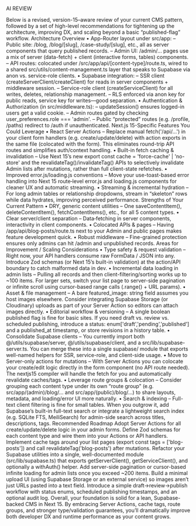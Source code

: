 AI REVIEW

Below is a revised, version-15–aware review of your current CMS pattern, followed by a set of high-level recommendations for tightening up the architecture, improving DX, and scaling beyond a basic “published-flag” workflow.
Architecture Overview
• App-Router layout under src/app:
– Public site: /blog, /blog/[slug], /case-study/[slug], etc., all as server components that query published records.
– Admin UI: /admin/... pages use a mix of server (data-fetch) + client (interactive forms, tables) components.
– API routes: colocated under /src/app/api/[content-type]/route.ts, wired to a shared src/utils/content-management.ts layer that speaks to Supabase via anon vs. service-role clients.
• Supabase integration:
– SSR client (createServerClient/createClient) for reads in server components + middleware session.
– Service-role client (createServiceClient) for all writes, deletes, relationship management.
– RLS enforced via anon key for public reads, service key for writes—good separation.
• Authentication & Authorization (in src/middleware.ts):
– updateSession() ensures logged-in users get a valid cookie.
– Admin routes gated by checking user_preferences.role === 'admin'.
– Public “protected” routes (e.g. /profile, /paths) redirect to /auth if unauthenticated.
Next.js 15-Specific Features You Could Leverage
• React Server Actions
– Replace manual fetch('/api/...') in your client form handlers (e.g. create/update/delete) with action exports in the same file (colocated with the form). This eliminates round-trip API routes and simplifies auth/context handling.
• Built-in fetch caching & invalidation
– Use Next 15’s new export const cache = 'force-cache' | 'no-store' and the revalidateTag()/invalidateTag() APIs to selectively invalidate Admin lists after mutations, rather than full client-state refetches.
• Improved error.js/loading.js conventions
– Move your use-toast-based error handling into Next 15 route‐level error.js and loading.js components for cleaner UX and automatic streaming.
• Streaming & incremental hydration
– For long admin tables or relationship dropdowns, stream in “skeleton” rows while data hydrates, improving perceived performance.
Strengths of Your Current Pattern
• DRY, generic content utilities
– One saveContentItem(), deleteContentItem(), fetchContentItems(), etc., for all 5 content types.
• Clear server/client separation
– Data‐fetching in server components, interactivity in client components.
• Colocated APIs & pages
– Having /app/api/blog-posts/route.ts next to your Admin and public pages makes feature development quick.
• Robust middleware
– Fine-grained protection ensures only admins can hit /admin and unpublished records.
Areas for Improvement / Scaling Considerations
• Type safety & request validation
– Right now, your API handlers consume raw FormData / JSON into any. Introduce Zod schemas (or Next 15’s built-in validation) at the action/API boundary to catch malformed data in dev.
• Incremental data loading in admin lists
– Pulling all records and then client-filtering/sorting works up to ~100 items. For larger sets, switch your list page to server-side pagination or infinite scroll using cursor-based range calls (.range() + URL params).
• Asset & file management
– A bare featured_image: string field assumes you host images elsewhere. Consider integrating Supabase Storage (or Cloudinary) uploads as part of your Server Action so editors can attach images directly.
• Editorial workflow & versioning
– A single boolean published flag is fine for basic sites. If you need draft vs. review vs. scheduled publishing, introduce a status: enum['draft','pending','published'] and a published_at timestamp, or store revisions in a history table.
• Consolidate Supabase clients
– You currently import both @/utils/supabase/server, @/utils/supabase/client, and a src/lib/supabase-server.ts. You can merge these into a single supabase/ module that exports well-named helpers for SSR, service-role, and client-side usage.
• Move to Server-only actions for mutations
– With Server Actions you can colocate your create/edit logic directly in the form component (no API route needed). The nextjs15 compiler will handle the fetch for you and automatically revalidate caches/tags.
• Leverage route groups & colocation
– Consider grouping each content type under its own “route group” (e.g. src/app/(admin)/blog/... and src/app/(public)/blog/...) to share layouts, metadata, and loading/error UI more naturally.
• Search & indexing
– Full-text client filtering is fine for small tables. When you outgrow it, add Supabase’s built-in full-text search or integrate a lightweight search index (e.g. SQLite FTS, MeiliSearch) for admin-side search across titles, descriptions, tags.
Recommended Roadmap
Adopt Server Actions for all create/update/delete logic in your admin forms.
Define Zod schemas for each content type and wire them into your Actions or API handlers.
Implement cache tags around your list pages (export const tags = ['blog-posts']) and call revalidateTag('blog-posts') after mutations.
Refactor your Supabase utilities into a single, well-documented module (src/lib/supabase.ts) that exports getServerClient(), getServiceClient(), and optionally a withAuth() helper.
Add server-side pagination or cursor-based infinite loading for admin lists once you exceed ~200 items.
Build a minimal upload UI (using Supabase Storage or an external service) so images aren’t just URLs pasted into a text field.
Introduce a simple draft→review→publish workflow with status enums, scheduled publishing timestamps, and an optional audit log.
Overall, your foundation is solid for a lean, Supabase-backed CMS in Next 15. By embracing Server Actions, cache tags, route groups, and stronger type/validation guarantees, you’ll dramatically improve both developer DX and runtime performance as your content grows.